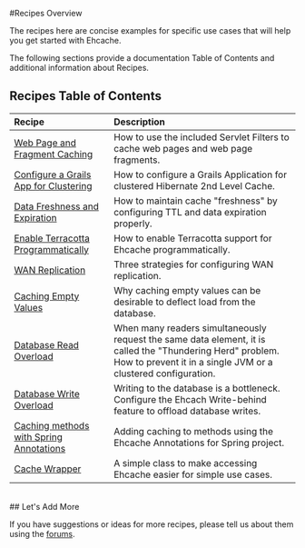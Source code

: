 ---
---
#Recipes Overview

The recipes here are concise examples for specific use cases that will help you get started with Ehcache. 

The following sections provide a documentation Table of Contents and additional information about Recipes.

## Recipes Table of Contents

| Recipe | Description |
|:-------|:------------|
|[Web Page and Fragment Caching](/documentation/2.5/recipes/pagecaching)|How to use the included Servlet Filters to cache web pages and web page fragments.|
|[Configure a Grails App for Clustering](/documentation/2.5/recipes/grails)|How to configure a Grails Application for clustered Hibernate 2nd Level Cache.|
|[Data Freshness and Expiration](/documentation/2.5/recipes/expiration)|How to maintain cache "freshness" by configuring TTL and data expiration properly.|
|[Enable Terracotta Programmatically](/documentation/2.5/recipes/programmatic)|How to enable Terracotta support for Ehcache programmatically.|
|[WAN Replication](/documentation/2.5/recipes/wan)|Three strategies for configuring WAN replication.|
|[Caching Empty Values](/documentation/2.5/recipes/cachenull)|Why caching empty values can be desirable to deflect load from the database.|
|[Database Read Overload](/documentation/2.5/recipes/thunderingherd)|When many readers simultaneously request the same data element, it is called the "Thundering Herd" problem.  How to prevent it in a single JVM or a clustered configuration.|
|[Database Write Overload](/documentation/2.5/recipes/writebehind)|Writing to the database is a bottleneck. Configure the Ehcach Write-behind feature to offload database writes.|
|[Caching methods with Spring Annotations](/documentation/2.5/recipes/spring-annotations)|Adding caching to methods using the Ehcache Annotations for Spring project.|
|[Cache Wrapper](/documentation/2.5/recipes/wrapper)|A simple class to make accessing Ehcache easier for simple use cases.|


<br>
## Let's Add More

If you have suggestions or ideas for more recipes, please tell us about them using the [forums](https://groups.google.com/forum/#!forum/ehcache-users).
